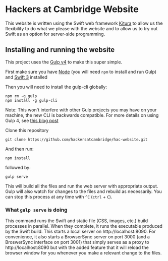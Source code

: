 # Hackers at Cambridge Website

This website is written using the Swift web framework [Kitura](https://github.com/IBM-Swift/Kitura) to allow us the flexibility to do what we please with the website and to allow us to try out Swift as an option for server-side programming.

## Installing and running the website
This project uses the [Gulp v4](http://gulpjs.com) to make this super simple. 

First make sure you have [Node](https://nodejs.org/en/) (you will need `npm` to install and run Gulp) and [Swift 3](https://swift.org/download/) installed 

Then you will need to install the gulp-cli globally:
```
npm rm -g gulp
npm install -g gulp-cli
```
Note: This won't interfere with other Gulp projects you may have on your machine, the new CLI is backwards compatible. For more details on using Gulp 4, see [this blog post](https://www.liquidlight.co.uk/blog/article/how-do-i-update-to-gulp-4/)

Clone this repository

```
git clone https://github.com/hackersatcambridge/hac-website.git
```

And then run:

```
npm install
```

followed by:

```
gulp serve
```

This will build all the files and run the web server with appropriate output. Gulp will also watch for changes to the files and rebuild as necessarily. You can stop this process at any time with `^C` (`ctrl` + `C`).
### What `gulp serve` is doing
This command runs the Swift and static file (CSS, images, etc.) build processes in parallel. When they complete, it runs the executable produced by the Swift build. This starts a local server on http://localhost:8090. For convenience, it also starts a BrowserSync server on port 3000 (and a BroswerSync interface on port 3001) that simply serves as a proxy to http://localhost:8090 but with the added feature that it will reload the browser window for you whenever you make a relevant change to the files.
